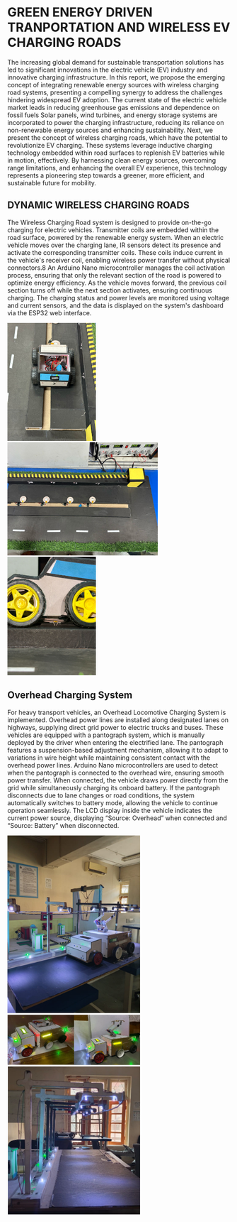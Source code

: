 <h1>GREEN ENERGY DRIVEN TRANPORTATION AND WIRELESS EV CHARGING ROADS</h1>
<P>The increasing global demand for sustainable transportation solutions has led to significant innovations in the electric vehicle (EV) industry and innovative charging infrastructure.
  In this report, we propose the emerging concept of integrating renewable energy sources with wireless charging road systems, presenting a compelling synergy to address the challenges hindering widespread EV adoption.
  The current state of the electric vehicle market leads in reducing greenhouse gas emissions and dependence on fossil fuels Solar panels, wind turbines, and energy storage systems are incorporated to power the charging infrastructure, reducing its reliance on non-renewable energy sources and enhancing sustainability. Next, we present the concept of wireless charging roads, which have the potential to revolutionize EV charging. These systems leverage inductive charging technology embedded within road surfaces to replenish EV batteries while in motion, effectively. By harnessing clean energy sources, overcoming range limitations, 
  and enhancing the overall EV experience, this technology represents a pioneering step towards a greener, more efficient, and sustainable future for mobility.</P>
  <h2>DYNAMIC WIRELESS CHARGING ROADS</h2>

  <p>The Wireless Charging Road system is designed to provide on-the-go charging for electric vehicles. Transmitter coils are embedded within the road surface, powered by the renewable energy system. When an electric vehicle moves over the charging lane, IR sensors detect its presence and activate the corresponding transmitter coils. These coils induce current in the vehicle's receiver coil, enabling wireless power transfer without physical connectors.8
An Arduino Nano microcontroller manages the coil activation process, ensuring that only the relevant section of the road is powered to optimize energy efficiency. As the vehicle moves forward, the previous coil section turns off while the next section activates, ensuring continuous charging. The charging status and power levels are monitored using voltage and current sensors, and the data is displayed on the system's dashboard via the ESP32 web interface.</p>
  <div>
  <img width = "200" src = "IMG1.jpg"> <img width = "340" src = "IMG2.jpg"> <img width = "200" src = "IMG3.jpg">
  </div>
  <h2>Overhead Charging System</h2>
  <p>For heavy transport vehicles, an Overhead Locomotive Charging System is implemented. Overhead power lines are installed along designated lanes on highways, supplying direct grid power to electric trucks and buses. These vehicles are equipped with a pantograph system, which is manually deployed by the driver when entering the electrified lane.
The pantograph features a suspension-based adjustment mechanism, allowing it to adapt to variations in wire height while maintaining consistent contact with the overhead power lines. Arduino Nano microcontrollers are used to detect when the pantograph is connected to the overhead wire, ensuring smooth power transfer. When connected, the vehicle draws power directly from the grid while simultaneously charging its onboard battery.
If the pantograph disconnects due to lane changes or road conditions, the system automatically switches to battery mode, allowing the vehicle to continue operation seamlessly. The LCD display inside the vehicle indicates the current power source, displaying “Source: Overhead” when connected and “Source: Battery” when disconnected.</p>
<div>
<img width = "300" src="IMG4.jpg"> <img width = "300" src="IMG5.png"> <img width = "300" src="IMG6.png">
</div>



